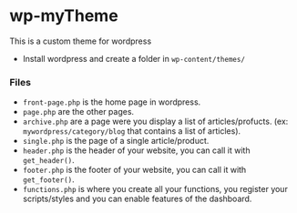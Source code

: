# wp-myTheme

This is a custom theme for wordpress

- Install wordpress and create a folder in `wp-content/themes/`

### Files

- `front-page.php` is the home page in wordpress.
- `page.php` are the other pages.
- `archive.php` are a page were you display a list of articles/profucts. (ex: `mywordpress/category/blog` that contains a list of articles).
- `single.php` is the page of a single article/product.
- `header.php` is the header of your website, you can call it with `get_header()`.
- `footer.php` is the footer of your website, you can call it with `get_footer()`.
- `functions.php` is where you create all your functions, you register your scripts/styles and you can enable features of the dashboard.
